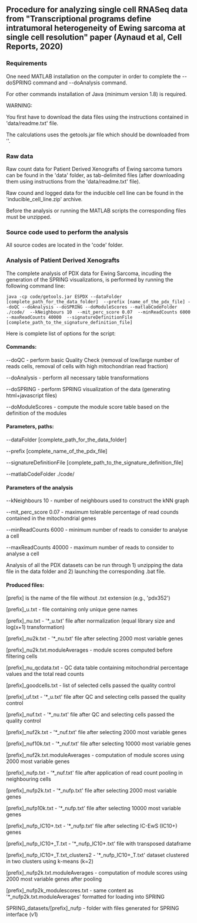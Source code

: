 ## Procedure for analyzing single cell RNASeq data from "Transcriptional programs define intratumoral heterogeneity of Ewing sarcoma at single cell resolution" paper (Aynaud et al, Cell Reports, 2020)

### Requirements

One need MATLAB installation on the computer in order to complete the --doSPRING command and --doAnalysis command.

For other commands installation of Java (minimum version 1.8) is required.

WARNING: 

You first have to download the data files using the instructions contained in 'data/readme.txt' file.

The calculations uses the getools.jar file which should be downloaded from ''.

### Raw data

Raw count data for Patient Derived Xenografts of Ewing sarcoma tumors can be found in the 'data' folder, as tab-delimited files (after downloading them using instructions from the 'data/readme.txt' file).

Raw cound and logged data for the inducible cell line can be found in the 'inducible_cell_line.zip' archive.

Before the analysis or running the MATLAB scripts the corresponding files must be unzipped.

### Source code used to perform the analysis

All source codes are located in the 'code' folder.


### Analysis of Patient Derived Xenografts

The complete analysis of PDX data for Ewing Sarcoma, incuding the generation of the SPRING visualizations, is performed by running the following command line:

	java -cp code/getools.jar ESPDX --dataFolder [complete_path_for_the_data_folder]  --prefix [name_of_the_pdx_file] --doQC --doAnalysis --doSPRING --doModuleScores --matlabCodeFolder ./code/  --kNeighbours 10  --mit_perc_score 0.07  --minReadCounts 6000  --maxReadCounts 40000  --signatureDefinitionFile [complete_path_to_the_signature_definition_file]

Here is complete list of options for the script:

#### Commands:

--doQC  - perform basic Quality Check (removal of low/large number of reads cells, removal of cells with high mitochondrian read fraction)

--doAnalysis - perform all necessary table transformations

--doSPRING - perform SPRING visualization of the data (generating html+javascript files)

--doModuleScores - compute the module score table based on the definition of the modules

#### Parameters, paths:

--dataFolder [complete_path_for_the_data_folder]  

--prefix [complete_name_of_the_pdx_file] 

--signatureDefinitionFile [complete_path_to_the_signature_definition_file]

--matlabCodeFolder ./code/  

#### Parameters of the analysis

--kNeighbours 10  - number of neighbours used to construct the kNN graph

--mit_perc_score 0.07  - maximum tolerable percentage of read counds contained in the mitochondrial genes

--minReadCounts 6000  - minimum number of reads to consider to analyse a cell

--maxReadCounts 40000 - maximum number of reads to consider to analyse a cell

Analysis of all the PDX datasets can be run through 1) unzipping the data file in the data folder and 2) launching the corresponding .bat file.

#### Produced files:

[prefix] is the name of the file without .txt extension (e.g., 'pdx352')

[prefix]_u.txt - file containing only unique gene names

[prefix]_nu.txt - '*_u.txt' file after normalization (equal library size and log(x+1) transformation)

[prefix]_nu2k.txt - '*_nu.txt' file after selecting 2000 most variable genes

[prefix]_nu2k.txt.moduleAverages - module scores computed before filtering cells

[prefix]_nu_qcdata.txt - QC data table containing mitochondrial percentage values and the total read counts

[prefix]_goodcells.txt - list of selected cells passed the quality control

[prefix]_uf.txt - '*_u.txt' file after QC and selecting cells passed the quality control

[prefix]_nuf.txt  - '*_nu.txt' file after QC and selecting cells passed the quality control

[prefix]_nuf2k.txt - '*_nuf.txt' file after selecting 2000 most variable genes

[prefix]_nuf10k.txt - '*_nuf.txt' file after selecting 10000 most variable genes

[prefix]_nuf2k.txt.moduleAverages  - computation of module scores using 2000 most variable genes

[prefix]_nufp.txt  - '*_nuf.txt' file after application of read count pooling in neighbouring cells

[prefix]_nufp2k.txt  - '*_nufp.txt' file after selecting 2000 most variable genes

[prefix]_nufp10k.txt  - '*_nufp.txt' file after selecting 10000 most variable genes

[prefix]_nufp_IC10+.txt - '*_nufp.txt' file after selecting IC-EwS (IC10+) genes

[prefix]_nufp_IC10+_T.txt - '*_nufp_IC10+.txt' file with transposed dataframe

[prefix]_nufp_IC10+_T.txt_clusters2 - '*_nufp_IC10+_T.txt' dataset clustered in two clusters using k-means (k=2)

[prefix]_nufp2k.txt.moduleAverages  - computation of module scores using 2000 most variable genes after pooling

[prefix]_nufp2k_modulescores.txt - same content as '*_nufp2k.txt.moduleAverages' formatted for loading into SPRING

SPRING_datasets/[prefix]_nufp - folder with files generated for SPRING interface (v1)



